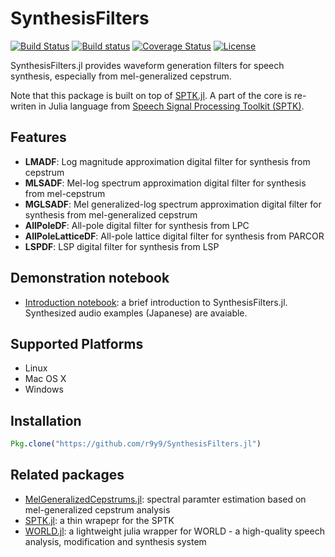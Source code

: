 # SynthesisFilters

[![Build Status](https://travis-ci.org/r9y9/SynthesisFilters.jl.svg?branch=master)](https://travis-ci.org/r9y9/SynthesisFilters.jl)
[![Build status](https://ci.appveyor.com/api/projects/status/lox04xqpp3qo9646/branch/master?svg=true)](https://ci.appveyor.com/project/r9y9/synthesisfilters-jl/branch/master)
[![Coverage Status](https://coveralls.io/repos/r9y9/SynthesisFilters.jl/badge.svg?branch=master)](https://coveralls.io/r/r9y9/SynthesisFilters.jl?branch=master)
[![License](http://img.shields.io/badge/license-MIT-brightgreen.svg?style=flat)](LICENSE.md)

SynthesisFilters.jl provides waveform generation filters for speech synthesis, especially from mel-generalized cepstrum.

Note that this package is built on top of [SPTK.jl](https://github.com/r9y9/SPTK.jl). A part of the core is re-writen in Julia language from [Speech Signal Processing Toolkit (SPTK)](http://sp-tk.sourceforge.net/).

## Features

- **LMADF**: Log magnitude approximation digital filter for synthesis from cepstrum
- **MLSADF**: Mel-log spectrum approximation digital filter for synthesis from mel-cepstrum
- **MGLSADF**: Mel generalized-log spectrum approximation digital filter for synthesis from mel-generalized cepstrum
- **AllPoleDF**: All-pole digital filter for synthesis from LPC
- **AllPoleLatticeDF**: All-pole lattice digital filter for synthesis from PARCOR
- **LSPDF**: LSP digital filter for synthesis from LSP

## Demonstration notebook

- [Introduction notebook](http://nbviewer.ipython.org/github/r9y9/SynthesisFilters.jl/blob/master/examples/Introduction%20to%20SynthesisFilters.jl.ipynb): a brief introduction to SynthesisFilters.jl. Synthesized audio examples (Japanese) are avaiable.

## Supported Platforms

- Linux
- Mac OS X
- Windows

## Installation

```julia
Pkg.clone("https://github.com/r9y9/SynthesisFilters.jl")
```

## Related packages

- [MelGeneralizedCepstrums.jl](https://github.com/r9y9/MelGeneralizedCepstrums.jl): spectral paramter estimation based on mel-generalized cepstrum analysis
- [SPTK.jl](https://github.com/r9y9/SPTK.jl): a thin wrapepr for the SPTK
- [WORLD.jl](https://github.com/r9y9/WORLD.jl): a lightweight julia wrapper for WORLD - a high-quality speech analysis, modification and synthesis system